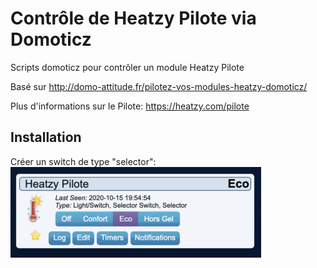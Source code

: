 # Contrôle de Heatzy Pilote via Domoticz

Scripts domoticz pour contrôler un module Heatzy Pilote

Basé sur http://domo-attitude.fr/pilotez-vos-modules-heatzy-domoticz/

Plus d'informations sur le Pilote: https://heatzy.com/pilote

## Installation

Créer un switch de type "selector":<br/>
![switch Heatzy Pilote](./doc/domoticz-heatzy-switch-pilote.png?raw=true)
